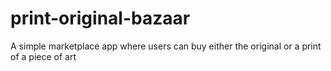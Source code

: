 # print-original-bazaar
A simple marketplace app where users can buy either the original or a print of a piece of art
